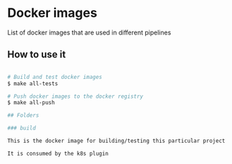 # Docker images

List of docker images that are used in different pipelines

## How to use it

```bash

# Build and test docker images
$ make all-tests

# Push docker images to the docker registry
$ make all-push

## Folders

### build

This is the docker image for building/testing this particular project

It is consumed by the k8s plugin
